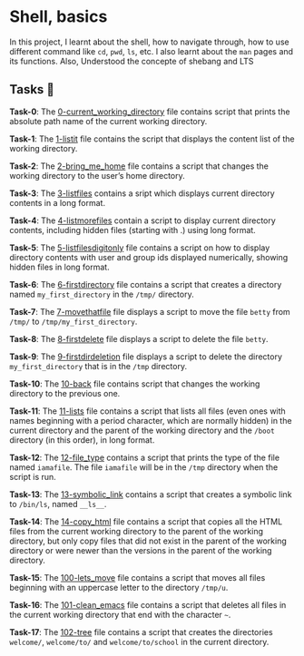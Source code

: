#  Shell, basics 

In this project, I learnt about the shell, how to navigate through, how to use different command like `cd`, `pwd`, `ls`, etc. I also learnt about the `man` pages and its functions. Also, Understood the concepte of shebang and LTS

## Tasks :page_with_curl:

**Task-0**: The [0-current_working_directory](./0-current_working_directory) file contains script that prints the absolute path name of the current working directory.

**Task-1**: The [1-listit](./1-listit) file contains the script that displays the content list of the working directory.

**Task-2**: The [2-bring_me_home](./2-bring_me_home) file contains a script that changes the working directory to the user’s home directory.

**Task-3**: The [3-listfiles](./3-listfiles) contains a sript which displays current directory contents in a long format.

**Task-4**: The [4-listmorefiles](./4-listmorefiles) contain a script to display current directory contents, including hidden files (starting with .) using long format.

**Task-5**: The [5-listfilesdigitonly](./5-listfilesdigitonly) file contains a script on how to display directory contents with user and group ids displayed numerically, showing hidden files in long format.

**Task-6**: The [6-firstdirectory](./6-firstdirectory) file contains a script that creates a directory named `my_first_directory` in the `/tmp/` directory.

**Task-7**: The [7-movethatfile](./7-movethatfile) file displays a script to move the file `betty` from `/tmp/` to `/tmp/my_first_directory`.

**Task-8**: The [8-firstdelete](./8-firstdelete) file displays a script to delete the file `betty`.

**Task-9**: The [9-firstdirdeletion](./9-firstdirdeletion) file displays a script to delete the directory `my_first_directory` that is in the `/tmp` directory.

**Task-10**: The [10-back](./10-back) file contains script that changes the working directory to the previous one.

**Task-11**: The [11-lists](./11-lists) file contains a script that lists all files (even ones with names beginning with a period character, which are normally hidden) in the current directory and the parent of the working directory and the `/boot` directory (in this order), in long format.

**Task-12**: The [12-file_type](./12-file_type) contains a script that prints the type of the file named `iamafile`. The file `iamafile` will be in the `/tmp` directory when the script is run.

**Task-13**: The [13-symbolic_link](./13-symbolic_link) contains a script that creates a symbolic link to `/bin/ls`, named `__ls__`.

**Task-14**: The [14-copy_html](./14-copy_html) file contains a script that copies all the HTML files from the current working directory to the parent of the working directory, but only copy files that did not exist in the parent of the working directory or were newer than the versions in the parent of the working directory.

**Task-15**: The [100-lets_move](./100-lets_move) file contains a script that moves all files beginning with an uppercase letter to the directory `/tmp/u`.

**Task-16**: The [101-clean_emacs](./101-clean_emacs) file contains a script that deletes all files in the current working directory that end with the character `~`.

**Task-17**: The [102-tree](./102-tree) file contains a script that creates the directories `welcome/`, `welcome/to/` and `welcome/to/school` in the current directory.


